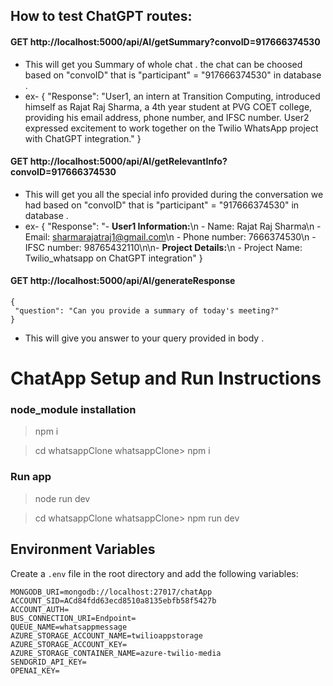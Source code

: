 ## How to test ChatGPT routes:

#### GET http://localhost:5000/api/AI/getSummary?convoID=917666374530
- This will get you Summary of whole chat . the chat can be choosed based on "convoID" that is "participant" = "917666374530" in database .
- ex- {
  "Response": "User1, an intern at Transition Computing, introduced himself as Rajat Raj Sharma, a 4th year student at PVG COET college, providing his email address, phone number, and IFSC number. User2 expressed excitement to work together on the Twilio WhatsApp project with ChatGPT integration."
}

#### GET http://localhost:5000/api/AI/getRelevantInfo?convoID=917666374530
- This will get you all the special info provided during the conversation we had based on "convoID" that is "participant" = "917666374530" in database .
- ex- {
  "Response": "- **User1 Information:**\n  - Name: Rajat Raj Sharma\n  - Email: sharmarajatraj1@gmail.com\n  - Phone number: 7666374530\n  - IFSC number: 98765432110\n\n- **Project Details:**\n  - Project Name: Twilio_whatsapp on ChatGPT integration"
}

#### GET http://localhost:5000/api/AI/generateResponse
```
{
 "question": "Can you provide a summary of today's meeting?"
}
```
- This will give you answer to your query provided in body .
  
# ChatApp Setup and Run Instructions
### node_module installation

  > npm i

  > cd whatsappClone
  > whatsappClone> npm i

### Run app

  >node run dev

  > cd whatsappClone
  >whatsappClone> npm run dev

## Environment Variables

Create a `.env` file in the root directory and add the following variables:

```env
MONGODB_URI=mongodb://localhost:27017/chatApp
ACCOUNT_SID=ACd84fdd63ecd8510a8135ebfb58f5427b
ACCOUNT_AUTH=
BUS_CONNECTION_URI=Endpoint=
QUEUE_NAME=whatsappmessage
AZURE_STORAGE_ACCOUNT_NAME=twilioappstorage
AZURE_STORAGE_ACCOUNT_KEY=
AZURE_STORAGE_CONTAINER_NAME=azure-twilio-media
SENDGRID_API_KEY=
OPENAI_KEY=
```
